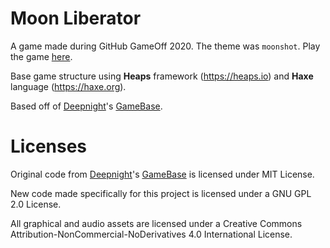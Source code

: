 # Moon Liberator

A game made during GitHub GameOff 2020. The theme was `moonshot`. Play the game [here](https://lehaine.com/moon-liberator).

Base game structure using **Heaps** framework (https://heaps.io) and **Haxe** language (https://haxe.org).

Based off of [Deepnight](https://deepnight.net/)'s [GameBase](https://github.com/deepnight/gameBase/).

# Licenses

Original code from [Deepnight](https://deepnight.net/)'s [GameBase](https://github.com/deepnight/gameBase/) is licensed under MIT License.

New code made specifically for this project is licensed under a GNU GPL 2.0 License.

All graphical and audio assets are licensed under a Creative Commons Attribution-NonCommercial-NoDerivatives 4.0 International License.

